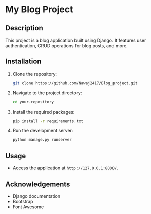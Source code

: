 # My Blog Project

## Description
This project is a blog application built using Django. It features user authentication, CRUD operations for blog posts, and more.

## Installation

1. Clone the repository:
    ```bash
    git clone https://github.com/Nawaj2417/Blog_project.git
    ```

2. Navigate to the project directory:
    ```bash
    cd your-repository
    ```

3. Install the required packages:
    ```bash
    pip install -r requirements.txt
    ```

4. Run the development server:
    ```bash
    python manage.py runserver
    ```

## Usage
- Access the application at `http://127.0.0.1:8000/`.

## Acknowledgements
- Django documentation
- Bootstrap
- Font Awesome
 
